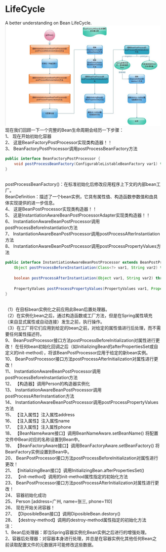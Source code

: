 # LifeCycle
A better understanding on Bean LifeCycle.
![avatar](/img/BeanLifeCycle.jpg)
现在我们回顾一下一个完整的Bean生命周期会经历一下步骤：
<br>1、	现在开始初始化容器
<br>2、	这是BeanFactoryPostProcessor实现类构造器！！
<br>3、	BeanFactoryPostProcessor调用postProcessBeanFactory方法
```java
public interface BeanFactoryPostProcessor {
    void postProcessBeanFactory(ConfigurableListableBeanFactory var1) throws BeansException;
}
```
<br>postProcessBeanFactory()：在标准初始化后修改应用程序上下文的内部bean工厂。
<br>BeanDefinition：描述了一个bean实例，它具有属性值、构造函数参数值和由具体实现提供的进一步信息。
<br>4、	这是BeanPostProcessor实现类构造器！！
<br>5、	这是InstantiationAwareBeanPostProcessorAdapter实现类构造器！！
<br>6、	InstantiationAwareBeanPostProcessor调用postProcessBeforeInstantiation方法
<br>7、	InstantiationAwareBeanPostProcessor调用postProcessAfterInstantiation方法
<br>8、	InstantiationAwareBeanPostProcessor调用postProcessPropertyValues方法
```java
public interface InstantiationAwareBeanPostProcessor extends BeanPostProcessor {
    Object postProcessBeforeInstantiation(Class<?> var1, String var2) throws BeansException;

    boolean postProcessAfterInstantiation(Object var1, String var2) throws BeansException;

    PropertyValues postProcessPropertyValues(PropertyValues var1, PropertyDescriptor[] var2, Object var3, String var4) throws BeansException;
}
```
<br>（1）在目标bean实例化之前应用此Bean后置处理器。
<br>（2）在实例化bean之后，通过构造函数或工厂方法，但是在Spring属性填充（来自显式属性或自动连接）发生之前，执行操作。
<br>（3）在工厂将它们应用到给定的bean之前，对给定的属性值进行后处理，而不需要任何属性描述符。
<br>9、	BeanPostProcessor接口方法postProcessBeforeInitialization对属性进行更改！
在任何bean初始化回调之后（如InitializingBean的afterPropertiesSet或自定义的init-method），将该BeanPostProcessor应用于给定的新bean实例。
<br>10、	BeanPostProcessor接口方法postProcessAfterInitialization对属性进行更改！
<br>11、	InstantiationAwareBeanPostProcessor调用postProcessBeforeInstantiation方法
<br>12、	【构造器】调用Person的构造器实例化
<br>13、	InstantiationAwareBeanPostProcessor调用postProcessAfterInstantiation方法
<br>14、	InstantiationAwareBeanPostProcessor调用postProcessPropertyValues方法
<br>15、	【注入属性】注入属性address
<br>16、	【注入属性】注入属性name
<br>17、	【注入属性】注入属性phone
<br>18、	【BeanNameAware接口】调用BeanNameAware.setBeanName()
将配置文件中Bean对应的名称设置到Bean中。
<br>19、	【BeanFactoryAware接口】调用BeanFactoryAware.setBeanFactory()
将BeanFactory实例设置到Bean中。
<br>20、	BeanPostProcessor接口方法postProcessBeforeInitialization对属性进行更改！
<br>21、	【InitializingBean接口】调用InitializingBean.afterPropertiesSet()
<br>22、	【init-method】调用<bean>的init-method属性指定的初始化方法
<br>23、	BeanPostProcessor接口方法postProcessAfterInitialization对属性进行更改！
<br>24、	容器初始化成功
<br>25、	Person [address=广州, name=张三, phone=110]
<br>26、	现在开始关闭容器！
<br>27、	【DiposibleBean接口】调用DiposibleBean.destory()
<br>28、	【destroy-method】调用<bean>的destroy-method属性指定的初始化方法
<br>注：
<br>1、Bean后处理器：即当Spring容器实例化Bean实例之后进行的增强处理。
<br>2、容器后处理器：对容器本身进行处理，并总是在容器实例化其他任何Bean之前读取配置文件的元数据并可能修改这些数据。
